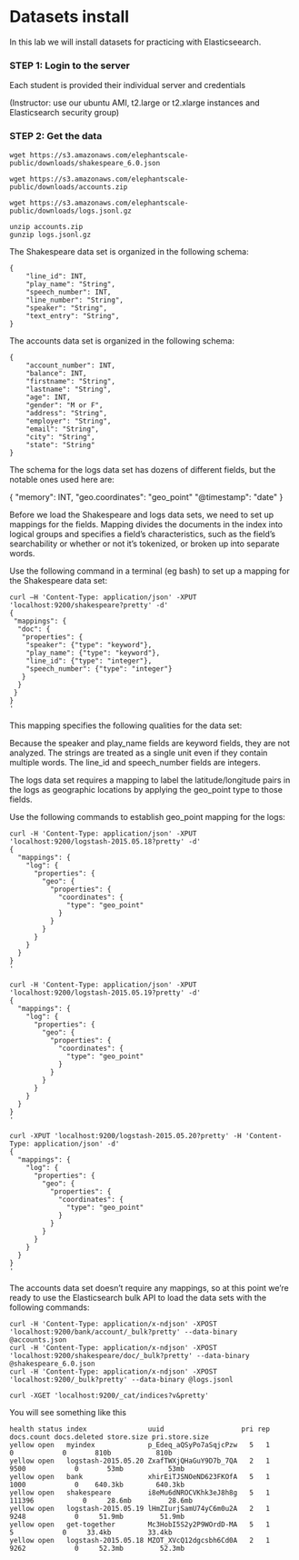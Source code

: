 # Datasets install

In this lab we will install datasets for practicing with Elasticseearch.


### STEP 1: Login to the server

Each student is provided their individual server and credentials

(Instructor: use our ubuntu AMI, t2.large or t2.xlarge instances and Elasticsearch security group)

### STEP 2: Get the data

    wget https://s3.amazonaws.com/elephantscale-public/downloads/shakespeare_6.0.json

    wget https://s3.amazonaws.com/elephantscale-public/downloads/accounts.zip

    wget https://s3.amazonaws.com/elephantscale-public/downloads/logs.jsonl.gz

    unzip accounts.zip
    gunzip logs.jsonl.gz

The Shakespeare data set is organized in the following schema:

    {
        "line_id": INT,
        "play_name": "String",
        "speech_number": INT,
        "line_number": "String",
        "speaker": "String",
        "text_entry": "String",
    }

The accounts data set is organized in the following schema:

    {
        "account_number": INT,
        "balance": INT,
        "firstname": "String",
        "lastname": "String",
        "age": INT,
        "gender": "M or F",
        "address": "String",
        "employer": "String",
        "email": "String",
        "city": "String",
        "state": "String"
    }

The schema for the logs data set has dozens of different fields, but the notable ones used here are:

{
    "memory": INT,
    "geo.coordinates": "geo_point"
    "@timestamp": "date"
}

Before we load the Shakespeare and logs data sets, we need to set up mappings for the fields. Mapping divides the documents in the index into logical groups and specifies a field’s characteristics, such as the field’s searchability or whether or not it’s tokenized, or broken up into separate words.

Use the following command in a terminal (eg bash) to set up a mapping for the Shakespeare data set:


    curl –H 'Content-Type: application/json' -XPUT 'localhost:9200/shakespeare?pretty' -d'
    {
     "mappings": {
      "doc": {
       "properties": {
        "speaker": {"type": "keyword"},
        "play_name": {"type": "keyword"},
        "line_id": {"type": "integer"},
        "speech_number": {"type": "integer"}
       }
      }
     }
    }
    '

This mapping specifies the following qualities for the data set:

Because the speaker and play_name fields are keyword fields, they are not analyzed. The strings are treated as a single unit even if they contain multiple words.
The line_id and speech_number fields are integers.

The logs data set requires a mapping to label the latitude/longitude pairs in the logs as geographic locations by applying the geo_point type to those fields.

Use the following commands to establish geo_point mapping for the logs:

    curl -H 'Content-Type: application/json' -XPUT 'localhost:9200/logstash-2015.05.18?pretty' -d'
    {
      "mappings": {
        "log": {
          "properties": {
            "geo": {
              "properties": {
                "coordinates": {
                  "type": "geo_point"
                }
              }
            }
          }
        }
      }
    }
    '

    curl -H 'Content-Type: application/json' -XPUT 'localhost:9200/logstash-2015.05.19?pretty' -d'
    {
      "mappings": {
        "log": {
          "properties": {
            "geo": {
              "properties": {
                "coordinates": {
                  "type": "geo_point"
                }
              }
            }
          }
        }
      }
    }
    '

    curl -XPUT 'localhost:9200/logstash-2015.05.20?pretty' -H 'Content-Type: application/json' -d'
    {
      "mappings": {
        "log": {
          "properties": {
            "geo": {
              "properties": {
                "coordinates": {
                  "type": "geo_point"
                }
              }
            }
          }
        }
      }
    }
    '

The accounts data set doesn’t require any mappings, so at this point we’re ready to use the Elasticsearch bulk API to load the data sets with the following commands:

    curl -H 'Content-Type: application/x-ndjson' -XPOST 'localhost:9200/bank/account/_bulk?pretty' --data-binary @accounts.json
    curl -H 'Content-Type: application/x-ndjson' -XPOST 'localhost:9200/shakespeare/doc/_bulk?pretty' --data-binary @shakespeare_6.0.json
    curl -H 'Content-Type: application/x-ndjson' -XPOST 'localhost:9200/_bulk?pretty' --data-binary @logs.jsonl

    curl -XGET 'localhost:9200/_cat/indices?v&pretty'

You will see something like this

    health status index               uuid                   pri rep docs.count docs.deleted store.size pri.store.size
    yellow open   myindex             p_Edeq_aQSyPo7aSqjcPzw   5   1          0            0       810b           810b
    yellow open   logstash-2015.05.20 ZxafTWXjQHaGuY9D7b_7QA   2   1       9500            0       53mb           53mb
    yellow open   bank                xhirEiTJSNOeND623FKOfA   5   1       1000            0    640.3kb        640.3kb
    yellow open   shakespeare         i8eMu6dNROCVKhk3eJ8h8g   5   1     111396            0     28.6mb         28.6mb
    yellow open   logstash-2015.05.19 lHmZIurjSamU74yC6m0u2A   2   1       9248            0     51.9mb         51.9mb
    yellow open   get-together        Mc3HobI5S2y2P9WOrdD-MA   5   1          5            0     33.4kb         33.4kb
    yellow open   logstash-2015.05.18 MZOT_XVcQ12dgcsbh6Cd0A   2   1       9262            0     52.3mb         52.3mb
